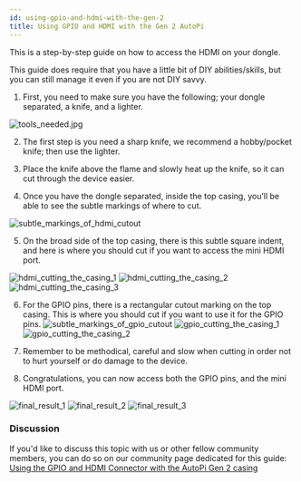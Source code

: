 ```yaml
---
id: using-gpio-and-hdmi-with-the-gen-2
title: Using GPIO and HDMI with the Gen 2 AutoPi
---
```


This is a step-by-step guide on how to access the HDMI on your dongle. 

This guide does require that you have a little bit of DIY abilities/skills, but you can still manage it even if you are not DIY savvy. 

1. First, you need to make sure you have the following; your dongle separated, a knife, and a lighter.

![tools_needed.jpg](/img//hardware/autopi_dongle/using_gpio_and_hdmi_with_the_gen_2/tools_needed.jpg)

2. The first step is you need a sharp knife, we recommend a hobby/pocket knife; then use the lighter. 

3. Place the knife above the flame and slowly heat up the knife, so it can cut through the device easier. 

4. Once you have the dongle separated, inside the top casing, you’ll be able to see the subtle markings of where to cut.

![subtle_markings_of_hdmi_cutout](/img//hardware/autopi_dongle/using_gpio_and_hdmi_with_the_gen_2/subtle_markings_of_hdmi_cutout.jpg)

5. On the broad side of the top casing, there is this subtle square indent, and here is where you should cut if you want to access the mini HDMI port.  

![hdmi_cutting_the_casing_1](/img//hardware/autopi_dongle/using_gpio_and_hdmi_with_the_gen_2/hdmi_cutting_the_casing_1.jpg)
![hdmi_cutting_the_casing_2](/img//hardware/autopi_dongle/using_gpio_and_hdmi_with_the_gen_2/hdmi_cutting_the_casing_2.jpg)
![hdmi_cutting_the_casing_3](/img//hardware/autopi_dongle/using_gpio_and_hdmi_with_the_gen_2/hdmi_cutting_the_casing_3.jpg)

6. For the GPIO pins, there is a rectangular cutout marking on the top casing. This is where you should cut if you want to use it for the GPIO pins. 
![subtle_markings_of_gpio_cutout](/img//hardware/autopi_dongle/using_gpio_and_hdmi_with_the_gen_2/subtle_markings_of_gpio_cutout.jpg)
![gpio_cutting_the_casing_1](/img//hardware/autopi_dongle/using_gpio_and_hdmi_with_the_gen_2/gpio_cutting_the_casing_1.jpg)
![gpio_cutting_the_casing_2](/img//hardware/autopi_dongle/using_gpio_and_hdmi_with_the_gen_2/gpio_cutting_the_casing_2.jpg)

7. Remember to be methodical, careful and slow when cutting in order not to hurt yourself or do damage to the device. 

8. Congratulations, you can now access both the GPIO pins, and the mini HDMI port.

![final_result_1](/img//hardware/autopi_dongle/using_gpio_and_hdmi_with_the_gen_2/final_result_1.jpg)
![final_result_2](/img//hardware/autopi_dongle/using_gpio_and_hdmi_with_the_gen_2/final_result_2.jpg)
![final_result_3](/img//hardware/autopi_dongle/using_gpio_and_hdmi_with_the_gen_2/final_result_3.jpg)

### Discussion

If you'd like to discuss this topic with us or other fellow community members, you can do so on our community page dedicated for this guide:
[Using the GPIO and HDMI Connector with the AutoPi Gen 2 casing](https://community.autopi.io/t/using-the-gpio-and-hdmi-connector-with-the-autopi-gen-2-casing/374)
